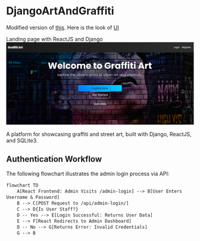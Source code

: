 # DjangoArtAndGraffiti

Modified version of <a href="https://github.com/WabukoWabuko/Art_Advert_Website">this</a>. Here is the look of <a href="https://wabukowabuko.github.io/Art_Advert_Website/">UI</a>

Landing page with ReactJS and Django
<img src="Project/Screenshot at 2025-02-28 11-24-07.png" alt="Landing Page">

A platform for showcasing graffiti and street art, built with Django, ReactJS, and SQLite3.

## Authentication Workflow

The following flowchart illustrates the admin login process via API:

```mermaid
flowchart TD
    A[React Frontend: Admin Visits /admin-login] --> B[User Enters Username & Password]
    B --> C[POST Request to /api/admin-login/]
    C --> D{Is User Staff?}
    D -- Yes --> E[Login Successful: Returns User Data]
    E --> F[React Redirects to Admin Dashboard]
    D -- No --> G[Returns Error: Invalid Credentials]
    G --> B
